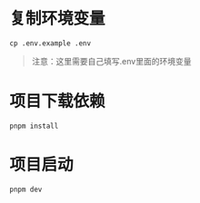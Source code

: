 # 复制环境变量
```
cp .env.example .env
```
> 注意：这里需要自己填写.env里面的环境变量

# 项目下载依赖
```
pnpm install
```

# 项目启动
```
pnpm dev
```
